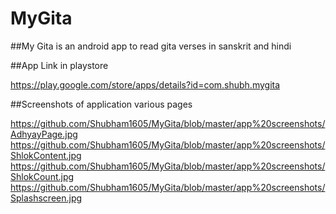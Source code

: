 # MyGita

##My Gita is an android app to read gita verses in sanskrit and hindi

##App Link in playstore

https://play.google.com/store/apps/details?id=com.shubh.mygita

##Screenshots of application various pages

https://github.com/Shubham1605/MyGita/blob/master/app%20screenshots/AdhyayPage.jpg
https://github.com/Shubham1605/MyGita/blob/master/app%20screenshots/ShlokContent.jpg
https://github.com/Shubham1605/MyGita/blob/master/app%20screenshots/ShlokCount.jpg
https://github.com/Shubham1605/MyGita/blob/master/app%20screenshots/Splashscreen.jpg


